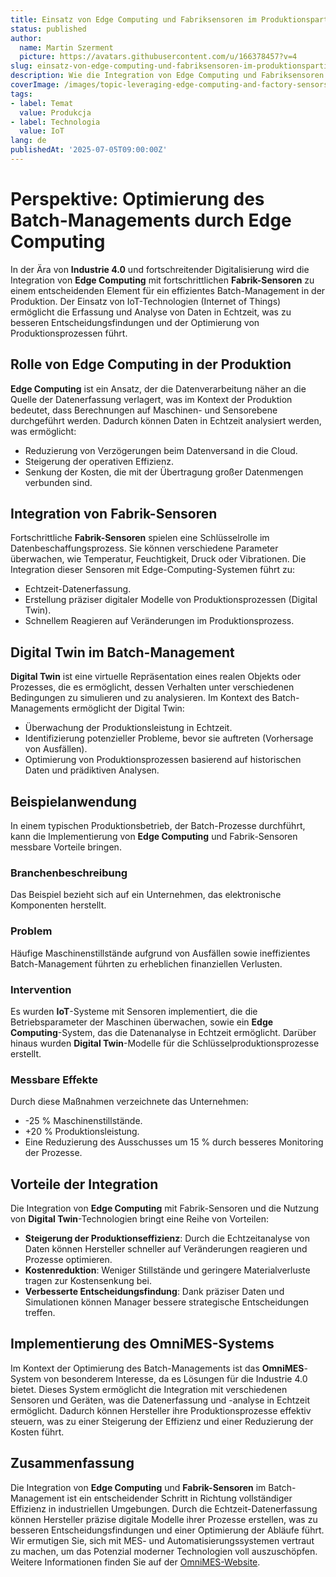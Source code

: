```yaml
---
title: Einsatz von Edge Computing und Fabriksensoren im Produktionspartiemanagement
status: published
author:
  name: Martin Szerment
  picture: https://avatars.githubusercontent.com/u/166378457?v=4
slug: einsatz-von-edge-computing-und-fabriksensoren-im-produktionspartiemanagement
description: Wie die Integration von Edge Computing und Fabriksensoren das Batch-Management in der Produktion optimiert.
coverImage: /images/topic-leveraging-edge-computing-and-factory-sensors-for-enhanced-batch-management-in-digital-twin-manufacturing-this-top.png
tags:
- label: Temat
  value: Produkcja
- label: Technologia
  value: IoT
lang: de
publishedAt: '2025-07-05T09:00:00Z'
---
```

# Perspektive: Optimierung des Batch-Managements durch Edge Computing

In der Ära von **Industrie 4.0** und fortschreitender Digitalisierung wird die Integration von **Edge Computing** mit fortschrittlichen **Fabrik-Sensoren** zu einem entscheidenden Element für ein effizientes Batch-Management in der Produktion. Der Einsatz von IoT-Technologien (Internet of Things) ermöglicht die Erfassung und Analyse von Daten in Echtzeit, was zu besseren Entscheidungsfindungen und der Optimierung von Produktionsprozessen führt.

## Rolle von Edge Computing in der Produktion
**Edge Computing** ist ein Ansatz, der die Datenverarbeitung näher an die Quelle der Datenerfassung verlagert, was im Kontext der Produktion bedeutet, dass Berechnungen auf Maschinen- und Sensorebene durchgeführt werden. Dadurch können Daten in Echtzeit analysiert werden, was ermöglicht:
- Reduzierung von Verzögerungen beim Datenversand in die Cloud.
- Steigerung der operativen Effizienz.
- Senkung der Kosten, die mit der Übertragung großer Datenmengen verbunden sind.

## Integration von Fabrik-Sensoren
Fortschrittliche **Fabrik-Sensoren** spielen eine Schlüsselrolle im Datenbeschaffungsprozess. Sie können verschiedene Parameter überwachen, wie Temperatur, Feuchtigkeit, Druck oder Vibrationen. Die Integration dieser Sensoren mit Edge-Computing-Systemen führt zu:
- Echtzeit-Datenerfassung.
- Erstellung präziser digitaler Modelle von Produktionsprozessen (Digital Twin).
- Schnellem Reagieren auf Veränderungen im Produktionsprozess.

## Digital Twin im Batch-Management
**Digital Twin** ist eine virtuelle Repräsentation eines realen Objekts oder Prozesses, die es ermöglicht, dessen Verhalten unter verschiedenen Bedingungen zu simulieren und zu analysieren. Im Kontext des Batch-Managements ermöglicht der Digital Twin:
- Überwachung der Produktionsleistung in Echtzeit.
- Identifizierung potenzieller Probleme, bevor sie auftreten (Vorhersage von Ausfällen).
- Optimierung von Produktionsprozessen basierend auf historischen Daten und prädiktiven Analysen.

## Beispielanwendung
In einem typischen Produktionsbetrieb, der Batch-Prozesse durchführt, kann die Implementierung von **Edge Computing** und Fabrik-Sensoren messbare Vorteile bringen.

### Branchenbeschreibung
Das Beispiel bezieht sich auf ein Unternehmen, das elektronische Komponenten herstellt.

### Problem
Häufige Maschinenstillstände aufgrund von Ausfällen sowie ineffizientes Batch-Management führten zu erheblichen finanziellen Verlusten.

### Intervention
Es wurden **IoT**-Systeme mit Sensoren implementiert, die die Betriebsparameter der Maschinen überwachen, sowie ein **Edge Computing**-System, das die Datenanalyse in Echtzeit ermöglicht. Darüber hinaus wurden **Digital Twin**-Modelle für die Schlüsselproduktionsprozesse erstellt.

### Messbare Effekte
Durch diese Maßnahmen verzeichnete das Unternehmen:
- -25 % Maschinenstillstände.
- +20 % Produktionsleistung.
- Eine Reduzierung des Ausschusses um 15 % durch besseres Monitoring der Prozesse.

## Vorteile der Integration
Die Integration von **Edge Computing** mit Fabrik-Sensoren und die Nutzung von **Digital Twin**-Technologien bringt eine Reihe von Vorteilen:
- **Steigerung der Produktionseffizienz**: Durch die Echtzeitanalyse von Daten können Hersteller schneller auf Veränderungen reagieren und Prozesse optimieren.
- **Kostenreduktion**: Weniger Stillstände und geringere Materialverluste tragen zur Kostensenkung bei.
- **Verbesserte Entscheidungsfindung**: Dank präziser Daten und Simulationen können Manager bessere strategische Entscheidungen treffen.

## Implementierung des OmniMES-Systems
Im Kontext der Optimierung des Batch-Managements ist das **OmniMES**-System von besonderem Interesse, da es Lösungen für die Industrie 4.0 bietet. Dieses System ermöglicht die Integration mit verschiedenen Sensoren und Geräten, was die Datenerfassung und -analyse in Echtzeit ermöglicht. Dadurch können Hersteller ihre Produktionsprozesse effektiv steuern, was zu einer Steigerung der Effizienz und einer Reduzierung der Kosten führt.

## Zusammenfassung
Die Integration von **Edge Computing** und **Fabrik-Sensoren** im Batch-Management ist ein entscheidender Schritt in Richtung vollständiger Effizienz in industriellen Umgebungen. Durch die Echtzeit-Datenerfassung können Hersteller präzise digitale Modelle ihrer Prozesse erstellen, was zu besseren Entscheidungsfindungen und einer Optimierung der Abläufe führt. Wir ermutigen Sie, sich mit MES- und Automatisierungssystemen vertraut zu machen, um das Potenzial moderner Technologien voll auszuschöpfen. Weitere Informationen finden Sie auf der [OmniMES-Website](https://www.omnimes.com/de/projekt).
